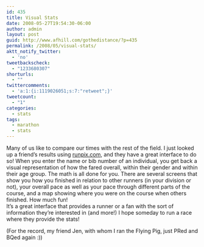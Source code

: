 ```yaml
---
id: 435
title: Visual Stats
date: 2008-05-27T19:54:30-06:00
author: admin
layout: post
guid: http://www.afhill.com/gothedistance/?p=435
permalink: /2008/05/visual-stats/
aktt_notify_twitter:
  - 'no'
tweetbackscheck:
  - "1233680307"
shorturls:
  - ""
twittercomments:
  - 'a:1:{i:1119026051;s:7:"retweet";}'
tweetcount:
  - "1"
categories:
  - stats
tags:
  - marathon
  - stats
---
```

Many of us like to compare our times with the rest of the field. I just looked up a friend&#8217;s results using [runpix.com](http://www.runpix.info/vmt08/42/finord.php?LastName=1089&lan=&aset=0), and they have a great interface to do so! When you enter the name or bib number of an individual, you get back a visual representation of how the fared overall, within their gender and within their age group. The math is all done for you. There are several screens that show you how you finished in relation to other runners (in your division or not), your overall pace as well as your pace through different parts of the course, and a map showing where you were on the course when others finished. How much fun!  
It&#8217;s a great interface that provides a runner or a fan with the sort of information they&#8217;re interested in (and more!) I hope someday to run a race where they provide the stats!

(For the record, my friend Jen, with whom I ran the Flying Pig, just PRed and BQed again :))